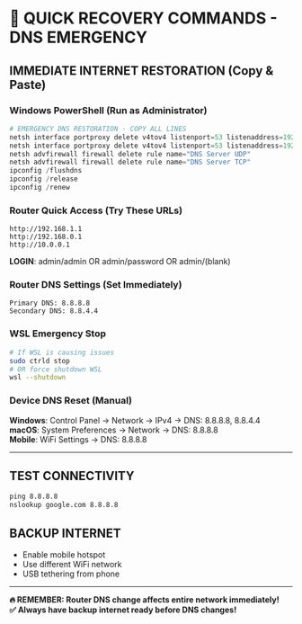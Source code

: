 # 🚨 QUICK RECOVERY COMMANDS - DNS EMERGENCY

## IMMEDIATE INTERNET RESTORATION (Copy & Paste)

### Windows PowerShell (Run as Administrator)
```powershell
# EMERGENCY DNS RESTORATION - COPY ALL LINES
netsh interface portproxy delete v4tov4 listenport=53 listenaddress=192.168.1.74 protocol=udp
netsh interface portproxy delete v4tov4 listenport=53 listenaddress=192.168.1.74 protocol=tcp
netsh advfirewall firewall delete rule name="DNS Server UDP"  
netsh advfirewall firewall delete rule name="DNS Server TCP"
ipconfig /flushdns
ipconfig /release
ipconfig /renew
```

### Router Quick Access (Try These URLs)
```
http://192.168.1.1
http://192.168.0.1
http://10.0.0.1
```
**LOGIN**: admin/admin OR admin/password OR admin/(blank)

### Router DNS Settings (Set Immediately)
```
Primary DNS: 8.8.8.8
Secondary DNS: 8.8.4.4
```

### WSL Emergency Stop
```bash
# If WSL is causing issues
sudo ctrld stop
# OR force shutdown WSL
wsl --shutdown
```

### Device DNS Reset (Manual)
**Windows**: Control Panel → Network → IPv4 → DNS: 8.8.8.8, 8.8.4.4  
**macOS**: System Preferences → Network → DNS: 8.8.8.8  
**Mobile**: WiFi Settings → DNS: 8.8.8.8

---

## TEST CONNECTIVITY
```cmd
ping 8.8.8.8
nslookup google.com 8.8.8.8
```

## BACKUP INTERNET
- Enable mobile hotspot
- Use different WiFi network  
- USB tethering from phone

---

**🔥 REMEMBER: Router DNS change affects entire network immediately!**  
**✅ Always have backup internet ready before DNS changes!**